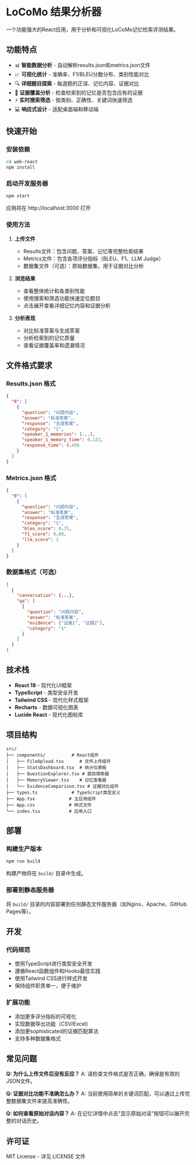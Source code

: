 # LoCoMo 结果分析器

一个功能强大的React应用，用于分析和可视化LoCoMo记忆检索评测结果。

## 功能特点

- 📊 **智能数据分析** - 自动解析results.json和metrics.json文件
- 📈 **可视化统计** - 准确率、F1/BLEU分数分布、类别性能对比
- 🔍 **详细题目探索** - 每道题的正误、记忆内容、证据对比
- 🎯 **证据覆盖分析** - 检查检索到的记忆是否包含应有的证据
- ⚡ **实时搜索筛选** - 按类别、正确性、关键词快速筛选
- 💻 **响应式设计** - 适配桌面端和移动端

## 快速开始

### 安装依赖

```bash
cd web-react
npm install
```

### 启动开发服务器

```bash
npm start
```

应用将在 http://localhost:3000 打开

### 使用方法

1. **上传文件**
   - Results文件：包含问题、答案、记忆等完整检索结果
   - Metrics文件：包含各项评分指标（BLEU、F1、LLM Judge）
   - 数据集文件（可选）：原始数据集，用于证据对比分析

2. **浏览结果**
   - 查看整体统计和各类别性能
   - 使用搜索和筛选功能快速定位题目
   - 点击展开查看详细记忆内容和证据分析

3. **分析表现**
   - 对比标准答案与生成答案
   - 分析检索到的记忆质量
   - 查看证据覆盖率和遗漏情况

## 文件格式要求

### Results.json 格式
```json
{
  "0": [
    {
      "question": "问题内容",
      "answer": "标准答案", 
      "response": "生成答案",
      "category": "1",
      "speaker_1_memories": [...],
      "speaker_1_memory_time": 0.123,
      "response_time": 0.456
    }
  ]
}
```

### Metrics.json 格式
```json
{
  "0": [
    {
      "question": "问题内容",
      "answer": "标准答案",
      "response": "生成答案", 
      "category": "1",
      "bleu_score": 0.75,
      "f1_score": 0.80,
      "llm_score": 1
    }
  ]
}
```

### 数据集格式（可选）
```json
[
  {
    "conversation": {...},
    "qa": [
      {
        "question": "问题内容",
        "answer": "标准答案",
        "evidence": ["证据1", "证据2"],
        "category": "1"
      }
    ]
  }
]
```

## 技术栈

- **React 18** - 现代化UI框架
- **TypeScript** - 类型安全开发
- **Tailwind CSS** - 现代化样式框架
- **Recharts** - 数据可视化图表
- **Lucide React** - 现代化图标库

## 项目结构

```
src/
├── components/          # React组件
│   ├── FileUpload.tsx      # 文件上传组件
│   ├── StatsDashboard.tsx  # 统计仪表板
│   ├── QuestionExplorer.tsx # 题目探索器
│   ├── MemoryViewer.tsx    # 记忆查看器
│   └── EvidenceComparison.tsx # 证据对比组件
├── types.ts             # TypeScript类型定义
├── App.tsx             # 主应用组件
├── App.css             # 样式文件
└── index.tsx           # 应用入口
```

## 部署

### 构建生产版本

```bash
npm run build
```

构建产物将在 `build/` 目录中生成。

### 部署到静态服务器

将 `build/` 目录的内容部署到任何静态文件服务器（如Nginx、Apache、GitHub Pages等）。

## 开发

### 代码规范

- 使用TypeScript进行类型安全开发
- 遵循React函数组件和Hooks最佳实践
- 使用Tailwind CSS进行样式开发
- 保持组件职责单一，便于维护

### 扩展功能

- 添加更多评分指标的可视化
- 实现数据导出功能（CSV/Excel）
- 添加更sophisticated的证据匹配算法
- 支持多种数据集格式

## 常见问题

**Q: 为什么上传文件后没有反应？**
A: 请检查文件格式是否正确，确保是有效的JSON文件。

**Q: 证据对比功能不准确怎么办？**
A: 当前使用简单的关键词匹配，可以通过上传完整数据集文件来提高准确性。

**Q: 如何查看原始对话内容？**
A: 在记忆详情中点击"显示原始对话"按钮可以展开完整的对话历史。

## 许可证

MIT License - 详见 LICENSE 文件
